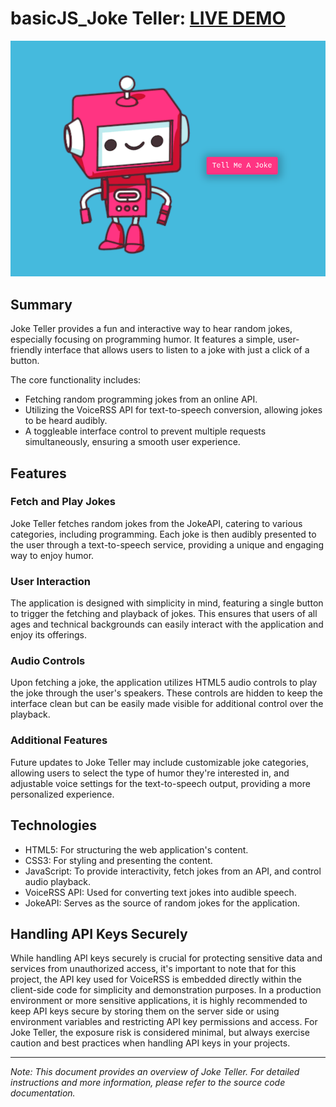 # basicJS_Joke Teller: [LIVE DEMO](https://shcoobz.github.io/basicJS_joke-teller/)

![Project Image](/img/basicJS_joke-teller.png)

## Summary

Joke Teller provides a fun and interactive way to hear random jokes, especially focusing on programming humor. It features a simple, user-friendly interface that allows users to listen to a joke with just a click of a button.

The core functionality includes:

- Fetching random programming jokes from an online API.
- Utilizing the VoiceRSS API for text-to-speech conversion, allowing jokes to be heard audibly.
- A toggleable interface control to prevent multiple requests simultaneously, ensuring a smooth user experience.

## Features

### Fetch and Play Jokes

Joke Teller fetches random jokes from the JokeAPI, catering to various categories, including programming. Each joke is then audibly presented to the user through a text-to-speech service, providing a unique and engaging way to enjoy humor.

### User Interaction

The application is designed with simplicity in mind, featuring a single button to trigger the fetching and playback of jokes. This ensures that users of all ages and technical backgrounds can easily interact with the application and enjoy its offerings.

### Audio Controls

Upon fetching a joke, the application utilizes HTML5 audio controls to play the joke through the user's speakers. These controls are hidden to keep the interface clean but can be easily made visible for additional control over the playback.

### Additional Features

Future updates to Joke Teller may include customizable joke categories, allowing users to select the type of humor they're interested in, and adjustable voice settings for the text-to-speech output, providing a more personalized experience.

## Technologies

- HTML5: For structuring the web application's content.
- CSS3: For styling and presenting the content.
- JavaScript: To provide interactivity, fetch jokes from an API, and control audio playback.
- VoiceRSS API: Used for converting text jokes into audible speech.
- JokeAPI: Serves as the source of random jokes for the application.

## Handling API Keys Securely

While handling API keys securely is crucial for protecting sensitive data and services from unauthorized access, it's important to note that for this project, the API key used for VoiceRSS is embedded directly within the client-side code for simplicity and demonstration purposes. In a production environment or more sensitive applications, it is highly recommended to keep API keys secure by storing them on the server side or using environment variables and restricting API key permissions and access. For Joke Teller, the exposure risk is considered minimal, but always exercise caution and best practices when handling API keys in your projects.

---

_Note: This document provides an overview of Joke Teller. For detailed instructions and more information, please refer to the source code documentation._

